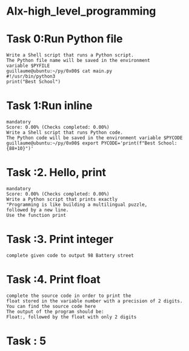 # Alx-high_level_programming
# Task 0:Run Python file
    Write a Shell script that runs a Python script.
    The Python file name will be saved in the environment
    variable $PYFILE
    guillaume@ubuntu:~/py/0x00$ cat main.py 
    #!/usr/bin/python3
    print("Best School")

# Task 1:Run inline
    mandatory
    Score: 0.00% (Checks completed: 0.00%)
    Write a Shell script that runs Python code.
    The Python code will be saved in the environment variable $PYCODE
    guillaume@ubuntu:~/py/0x00$ export PYCODE='print(f"Best School: {88+10}")'

# Task :2. Hello, print
    mandatory
    Score: 0.00% (Checks completed: 0.00%)
    Write a Python script that prints exactly
    "Programming is like building a multilingual puzzle,
    followed by a new line.
    Use the function print

# Task :3. Print integer
    complete given code to output 98 Battery street

# Task :4. Print float
    complete the source code in order to print the 
    float stored in the variable number with a precision of 2 digits.
    You can find the source code here
    The output of the program should be:
    Float:, followed by the float with only 2 digits

# Task : 5
